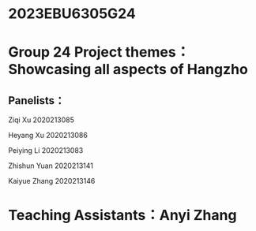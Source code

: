 # 2023EBU6305G24
Group 24 Project themes：Showcasing all aspects of Hangzho
==========================================================
Panelists：
----------
Ziqi Xu 2020213085

Heyang Xu 2020213086

Peiying Li 2020213083

Zhishun Yuan 2020213141

Kaiyue Zhang 2020213146

Teaching Assistants：Anyi Zhang
===============================
